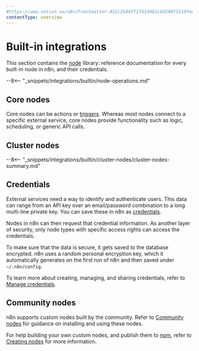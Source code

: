 ```yaml
---
#https://www.notion.so/n8n/Frontmatter-432c2b8dff1f43d4b1c8d20075510fe4
contentType: overview
---
```


# Built-in integrations

This section contains the [node](/glossary.md#node-n8n) library: reference documentation for every built-in node in n8n, and their credentials.

--8<-- "_snippets/integrations/builtin/node-operations.md"

## Core nodes

Core nodes can be actions or [triggers](/glossary.md#trigger-node-n8n). Whereas most nodes connect to a specific external service, core nodes provide functionality such as logic, scheduling, or generic API calls.

## Cluster nodes

--8<-- "_snippets/integrations/builtin/cluster-nodes/cluster-nodes-summary.md"

## Credentials

External services need a way to identify and authenticate users. This data can range from an API key over an email/password combination to a long multi-line private key. You can save these in n8n as [credentials](/glossary.md#credential-n8n).

Nodes in n8n can then request that credential information. As another layer of security, only node types with specific access rights can access the credentials.

To make sure that the data is secure, it gets saved to the database encrypted. n8n uses a random personal encryption key, which it automatically generates on the first run of n8n and then saved under `~/.n8n/config`.

To learn more about creating, managing, and sharing credentials, refer to [Manage credentials](/credentials/index.md).

## Community nodes

n8n supports custom nodes built by the community. Refer to [Community nodes](/integrations/community-nodes/installation/index.md) for guidance on installing and using these nodes.

For help building your own custom nodes, and publish them to [npm](https://www.npmjs.com/), refer to [Creating nodes](/integrations/creating-nodes/overview.md) for more information.
